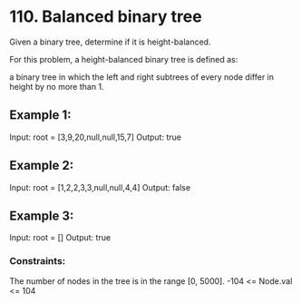 # 110. Balanced binary tree

Given a binary tree, determine if it is height-balanced.

For this problem, a height-balanced binary tree is defined as:

a binary tree in which the left and right subtrees of every node differ in height by no more than 1.

 
## Example 1:

Input: root = [3,9,20,null,null,15,7]
Output: true


## Example 2:

Input: root = [1,2,2,3,3,null,null,4,4]
Output: false


## Example 3:

Input: root = []
Output: true
 

### Constraints:

The number of nodes in the tree is in the range [0, 5000].
-104 <= Node.val <= 104